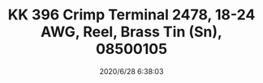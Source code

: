 ﻿---
layout: post 
title: KK 396 Crimp Terminal 2478, 18-24 AWG, Reel, Brass Tin (Sn), 08500105
tags: KK396
categories: housing-terminal
overview: KK 396 Crimp Terminal 2478, 18-24 AWG, Reel, Brass Tin (Sn)
series: KK396
part_number: 08500105
thumb_img: static/202006/356-thumb-20200628143849.jpg
image: static/202006/356-20200628143849.jpg
date: 2020/6/28 6:38:03
---



